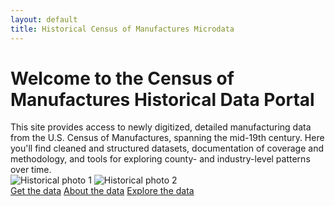 ```yaml
---
layout: default 
title: Historical Census of Manufactures Microdata 
--- 
```

<h1>
  Welcome to the Census of Manufactures Historical Data Portal 
</h1>
<div class="homepage-text">
  This site provides access to newly digitized, detailed manufacturing data from the U.S. Census of Manufactures, spanning the mid-19th century.
  Here you'll find cleaned and structured datasets, documentation of coverage and methodology, and tools for exploring county- and industry-level patterns over time. 
</div>
<div class="image-container"> 
  <img src="{{ '/assets/images/Belchers.jpg' | relative_url }}" alt="Historical photo 1"> 
  <img src="{{ '/assets/images/belchers_sheet.png' | relative_url }}" alt="Historical photo 2"> 
</div>
<div class="button-container"> 
  <a href="{{ '/get-data' | relative_url }}">Get the data</a> 
  <a href="{{ '/about' | relative_url }}">About the data</a> 
  <a href="{{ '/explore' | relative_url }}">Explore the data</a> 
</div>
<style>
  body.page-index {
    background-color: #fff;  /* same as header */
    color: #222;             /* optional: text color */
}
  /* Make the main header bigger on the homepage */
body.page-index h1 {
    font-size: 3em;   /* increase size as desired */
    /*font-family: 'Bodoni Moda', serif;*/ /* optional: match your header style */
    font-family: 'Arial';
    font-weight: 400;  /* optional: lighter weight */
    margin-bottom: 1em; /* spacing below header */
}
@media (max-width: 768px) {
  body.page-index h1 {
    font-size: 1.5em;
    margin: 1em .75rem 0 .75rem;
  }
}
</style>
